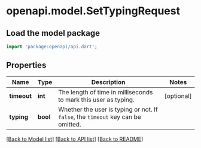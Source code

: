 # openapi.model.SetTypingRequest

## Load the model package
```dart
import 'package:openapi/api.dart';
```

## Properties
Name | Type | Description | Notes
------------ | ------------- | ------------- | -------------
**timeout** | **int** | The length of time in milliseconds to mark this user as typing. | [optional] 
**typing** | **bool** | Whether the user is typing or not. If `false`, the `timeout` key can be omitted. | 

[[Back to Model list]](../README.md#documentation-for-models) [[Back to API list]](../README.md#documentation-for-api-endpoints) [[Back to README]](../README.md)


